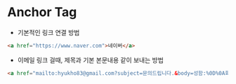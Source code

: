 # Anchor Tag
* 기본적인 링크 연결 방법
```html
<a href="https://www.naver.com">네이버</a>
```

* 이메일 링크 걸때, 제목과 기본 본문내용 같이 보내는 방법
```html
<a href="mailto:hyukho83@gmail.com?subject=문의드립니다.&body=성함:%0D%0A회사:%0D%0A문의내용:">문의하기</a>
```